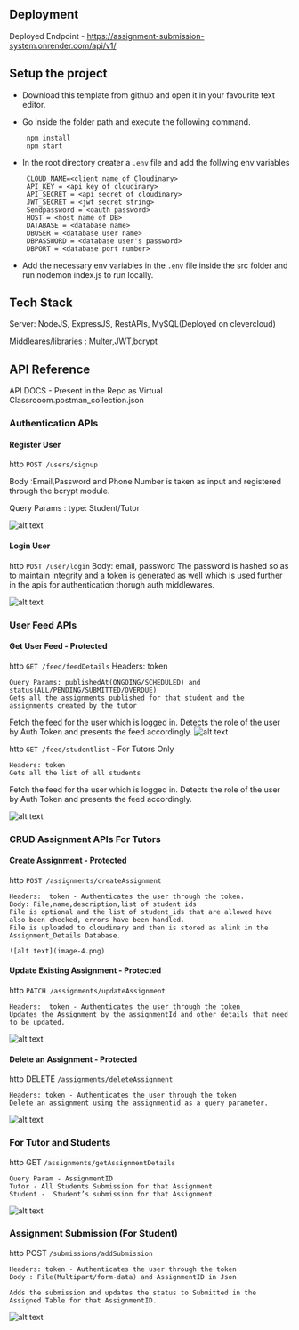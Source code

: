 ## Deployment

Deployed Endpoint - https://assignment-submission-system.onrender.com/api/v1/

## Setup the project

 - Download this template from github and open it in your favourite text editor.
 - Go inside the folder path and execute the following command.
    
        npm install
        npm start
    
 - In the root directory creater a `.env` file and add the follwing env variables
    
        CLOUD_NAME=<client name of Cloudinary>
        API_KEY = <api key of cloudinary>
        API_SECRET = <api secret of cloudinary>
        JWT_SECRET = <jwt secret string>
        Sendpassword = <oauth password>
        HOST = <host name of DB>
        DATABASE = <database name>
        DBUSER = <database user name>
        DBPASSWORD = <database user's password>
        DBPORT = <database port number>


- Add the necessary env variables in the `.env` file inside the src folder and run nodemon index.js to run locally.

## Tech Stack

Server: NodeJS, ExpressJS, RestAPIs, MySQL(Deployed on clevercloud)

Middleares/libraries : Multer,JWT,bcrypt

## API Reference

API DOCS - Present in the Repo as Virtual Classrooom.postman_collection.json

### Authentication APIs

#### Register User

http
  ```POST /users/signup```

  Body :Email,Password and Phone Number is taken as input and registered through the bcrypt module.

  Query Params : type: Student/Tutor

  ![alt text](image.png)

#### Login User

http
  ```POST /user/login```
  Body: email, password
  The password is hashed so as to maintain integrity and a token is generated as well which is used further in the apis for authentication thorugh auth middlewares.

  ![alt text](image-1.png)

### User Feed APIs

#### Get User Feed - Protected

http
```GET /feed/feedDetails```
    Headers: token

    Query Params: publishedAt(ONGOING/SCHEDULED) and status(ALL/PENDING/SUBMITTED/OVERDUE)
    Gets all the assignments published for that student and the assignments created by the tutor

Fetch the feed for the user which is logged in. Detects the role of the user by Auth Token and presents the feed accordingly.
![alt text](image-2.png)

http
```GET /feed/studentlist``` - For Tutors Only

    Headers: token
    Gets all the list of all students

Fetch the feed for the user which is logged in. Detects the role of the user by Auth Token and presents the feed accordingly.

![alt text](image-3.png)

### CRUD Assignment APIs For Tutors

#### Create Assignment - Protected

http
  ```POST /assignments/createAssignment```

    Headers:  token - Authenticates the user through the token.
    Body: File,name,description,list of student ids
    File is optional and the list of student_ids that are allowed have also been checked, errors have been handled. 
    File is uploaded to cloudinary and then is stored as alink in the Assignment_Details Database.

    ![alt text](image-4.png)

#### Update Existing Assignment - Protected

http
    ```PATCH /assignments/updateAssignment ```

    Headers:  token - Authenticates the user through the token
    Updates the Assignment by the assignmentId and other details that need to be updated.

![alt text](image-5.png)

#### Delete an Assignment  - Protected

http
    DELETE ```/assignments/deleteAssignment```

    Headers: token - Authenticates the user through the token
    Delete an assignment using the assignmentid as a query parameter.

![alt text](image-6.png)

### For Tutor and Students 
 http
    GET ```/assignments/getAssignmentDetails```

    Query Param - AssignmentID
    Tutor - All Students Submission for that Assignment
    Student -  Student’s submission for that Assignment

![alt text](image-7.png)

### Assignment Submission (For Student)
http 
    POST ```/submissions/addSubmission```

    Headers: token - Authenticates the user through the token
    Body : File(Multipart/form-data) and AssignmentID in Json

    Adds the submission and updates the status to Submitted in the Assigned Table for that AssignmentID.

![alt text](image-8.png)